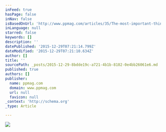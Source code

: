 ```yaml
---
inFeed: true
hasPage: false
inNav: false
isBasedOnUrl: 'http://www.ppmag.com/articles/35/The-most-important-thing-Jeffrey-and-Julia-Woods-find-a-marketable-niche-in-photographing-relationships.php'
inLanguage: null
starred: false
keywords: []
description: ''
datePublished: '2015-12-29T07:21:14.799Z'
dateModified: '2015-12-29T07:21:10.634Z'
author: []
title: ''
sourcePath: _posts/2015-12-29-8bdde19c-a721-4b1b-8102-0e4bb26061e6.md
published: true
authors: []
publisher:
  name: ppmag.com
  domain: www.ppmag.com
  url: null
  favicon: null
_context: 'http://schema.org'
_type: Article

---
```

![](https://s3-us-west-2.amazonaws.com/the-grid-img/p/cfc08d59b7ef33f6258a1f7e638ebdafc4828d9c.jpg)